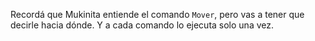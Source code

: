 Recordá que Mukinita entiende el comando `Mover`, pero vas a tener que decirle hacia dónde. Y a cada comando lo ejecuta solo una vez. 